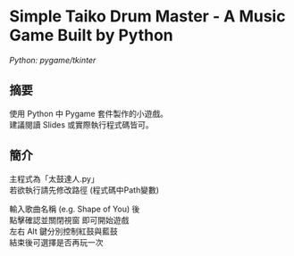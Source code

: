 # Simple Taiko Drum Master - A Music Game Built by Python
*Python: pygame/tkinter*

## 摘要
使用 Python 中 Pygame 套件製作的小遊戲。  
建議閱讀 Slides 或實際執行程式碼皆可。

## 簡介
主程式為「太鼓達人.py」  
若欲執行請先修改路徑 (程式碼中Path變數)  

輸入歌曲名稱 (e.g. Shape of You) 後  
點擊確認並關閉視窗 即可開始遊戲  
左右 Alt 鍵分別控制紅鼓與藍鼓  
結束後可選擇是否再玩一次